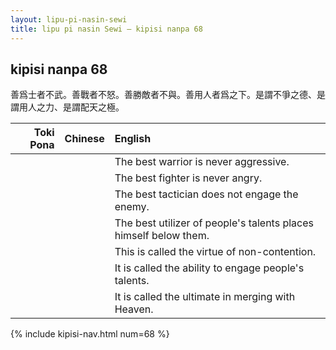 ```yaml
---
layout: lipu-pi-nasin-sewi
title: lipu pi nasin Sewi — kipisi nanpa 68
---
```


## kipisi nanpa 68

善爲士者不武。善戰者不怒。善勝敵者不與。善用人者爲之下。是謂不爭之德、是謂用人之力、是謂配天之極。

| Toki Pona | Chinese | English
|-:|:-:|:-
|  |  | The best warrior is never aggressive.
|  |  | The best fighter is never angry.
|  |  | The best tactician does not engage the enemy.
|  |  | The best utilizer of people's talents places himself below them.
|  |  | This is called the virtue of non-contention.
|  |  | It is called the ability to engage people's talents.
|  |  | It is called the ultimate in merging with Heaven.

{% include kipisi-nav.html num=68 %}
